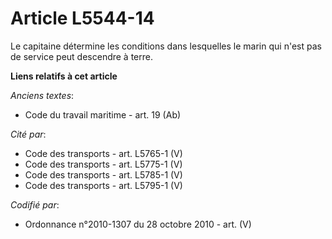 # Article L5544-14

Le capitaine détermine les conditions dans lesquelles le marin qui n'est pas de service peut descendre à terre.

**Liens relatifs à cet article**

_Anciens textes_:

  - Code du travail maritime - art. 19 (Ab)

_Cité par_:

  - Code des transports - art. L5765-1 (V)
  - Code des transports - art. L5775-1 (V)
  - Code des transports - art. L5785-1 (V)
  - Code des transports - art. L5795-1 (V)

_Codifié par_:

  - Ordonnance n°2010-1307 du 28 octobre 2010 - art. (V)
